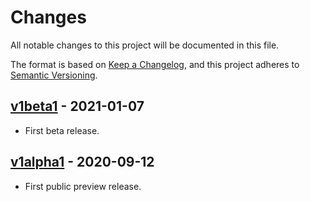 # Changes

All notable changes to this project will be documented in this file.

The format is based on [Keep a
Changelog](https://keepachangelog.com/en/1.0.0/), and this project
adheres to [Semantic Versioning](https://semver.org/spec/v2.0.0.html).

## [v1beta1] - 2021-01-07

- First beta release.

## [v1alpha1] - 2020-09-12

- First public preview release.

[unreleased]: https://github.com/guendto/jomiel-proto/compare/v1beta1..HEAD
[v1beta1]: https://github.com/guendto/jomiel-proto/compare/v1alpha1..v1beta1
[v1alpha1]: https://github.com/guendto/jomiel-proto/releases/tag/v1alpha1
